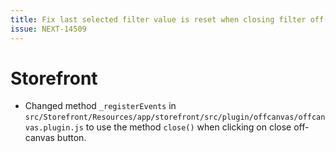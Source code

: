 ```yaml
---
title: Fix last selected filter value is reset when closing filter off-canvas
issue: NEXT-14509
---
```

# Storefront
* Changed method `_registerEvents` in `src/Storefront/Resources/app/storefront/src/plugin/offcanvas/offcanvas.plugin.js` to use the method `close()` when clicking on close off-canvas button.
